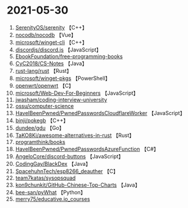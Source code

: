 # 2021-05-30

1. [SerenityOS/serenity](https://github.com/SerenityOS/serenity) 【C++】
2. [nocodb/nocodb](https://github.com/nocodb/nocodb) 【Vue】
3. [microsoft/winget-cli](https://github.com/microsoft/winget-cli) 【C++】
4. [discordjs/discord.js](https://github.com/discordjs/discord.js) 【JavaScript】
5. [EbookFoundation/free-programming-books](https://github.com/EbookFoundation/free-programming-books) 
6. [CyC2018/CS-Notes](https://github.com/CyC2018/CS-Notes) 【Java】
7. [rust-lang/rust](https://github.com/rust-lang/rust) 【Rust】
8. [microsoft/winget-pkgs](https://github.com/microsoft/winget-pkgs) 【PowerShell】
9. [openwrt/openwrt](https://github.com/openwrt/openwrt) 【C】
10. [microsoft/Web-Dev-For-Beginners](https://github.com/microsoft/Web-Dev-For-Beginners) 【JavaScript】
11. [jwasham/coding-interview-university](https://github.com/jwasham/coding-interview-university) 
12. [ossu/computer-science](https://github.com/ossu/computer-science) 
13. [HaveIBeenPwned/PwnedPasswordsCloudflareWorker](https://github.com/HaveIBeenPwned/PwnedPasswordsCloudflareWorker) 【JavaScript】
14. [binji/pokegb](https://github.com/binji/pokegb) 【C++】
15. [dundee/gdu](https://github.com/dundee/gdu) 【Go】
16. [TaKO8Ki/awesome-alternatives-in-rust](https://github.com/TaKO8Ki/awesome-alternatives-in-rust) 【Rust】
17. [programthink/books](https://github.com/programthink/books) 
18. [HaveIBeenPwned/PwnedPasswordsAzureFunction](https://github.com/HaveIBeenPwned/PwnedPasswordsAzureFunction) 【C#】
19. [AngeloCore/discord-buttons](https://github.com/AngeloCore/discord-buttons) 【JavaScript】
20. [CodingGay/BlackDex](https://github.com/CodingGay/BlackDex) 【Java】
21. [SpacehuhnTech/esp8266_deauther](https://github.com/SpacehuhnTech/esp8266_deauther) 【C】
22. [team7katas/sysopsquad](https://github.com/team7katas/sysopsquad) 
23. [kon9chunkit/GitHub-Chinese-Top-Charts](https://github.com/kon9chunkit/GitHub-Chinese-Top-Charts) 【Java】
24. [bee-san/pyWhat](https://github.com/bee-san/pyWhat) 【Python】
25. [merry75/educative.io_courses](https://github.com/merry75/educative.io_courses) 
